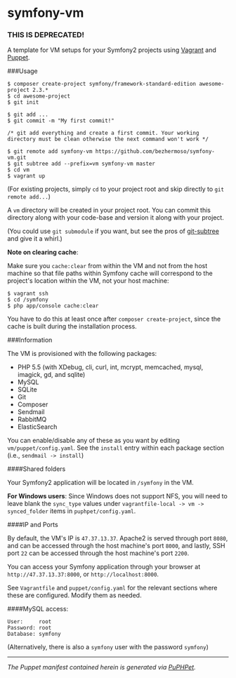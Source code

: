 symfony-vm
==========

### THIS IS DEPRECATED!


A template for VM setups for your Symfony2 projects using [Vagrant](vagrantup.com) and [Puppet](puppetlabs.com).

###Usage

```
$ composer create-project symfony/framework-standard-edition awesome-project 2.3.*
$ cd awesome-project
$ git init

$ git add ...
$ git commit -m "My first commit!"

/* git add everything and create a first commit. Your working directory must be clean otherwise the next command won't work */

$ git remote add symfony-vm https://github.com/bezhermoso/symfony-vm.git
$ git subtree add --prefix=vm symfony-vm master
$ cd vm
$ vagrant up
```

(For existing projects, simply `cd` to your project root and skip directly to `git remote add...`)

A `vm` directory will be created in your project root. You can commit this directory along with your code-base and version it along with your project.

(You could use `git submodule` if you want, but see the pros of [git-subtree](http://git-scm.com/book/en/Git-Tools-Subtree-Merging) and give it a whirl.)

__Note on clearing cache__:

Make sure you `cache:clear` from within the VM and not from the host machine so that file paths within Symfony cache will correspond to the project's location within the VM, not your host machine:

```
$ vagrant ssh
$ cd /symfony
$ php app/console cache:clear
```

You have to do this at least once after `composer create-project`, since the cache is built during the installation process.

###Information

The VM is provisioned with the following packages:

* PHP 5.5 (with XDebug, cli, curl, int, mcrypt, memcached, mysql, imagick, gd, and sqlite)
* MySQL
* SQLite
* Git
* Composer
* Sendmail
* RabbitMQ
* ElasticSearch

You can enable/disable any of these as you want by editing `vm/puppet/config.yaml`. See the `install` entry within each package section (i.e., `sendmail -> install`)

####Shared folders

Your Symfony2 application will be located in `/symfony` in the VM.

__For Windows users__: Since Windows does not support NFS, you will need to leave blank the `sync_type` values under `vagrantfile-local -> vm -> synced_folder` items in `puphpet/config.yaml`.

####IP and Ports

By default, the VM's IP is `47.37.13.37`. Apache2 is served through port `8080`, and can be accessed through the host machine's port `8000`, and lastly, SSH port `22` can be accessed through the host machine's port `2200`. 

You can access your Symfony application through your browser at `http://47.37.13.37:8000`, or `http://localhost:8000`.

See `Vagrantfile` and `puppet/config.yaml` for the relevant sections where these are configured. Modify them as needed.

####MySQL access:

```
User:     root
Password: root
Database: symfony
```

(Alternatively, there is also a `symfony` user with the password `symfony`)

-----------------------------------------
_The Puppet manifest contained herein is generated via [PuPHPet](https://puphpet.com)._
